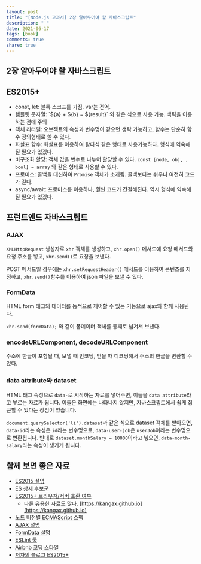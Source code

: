 ```yaml
---
layout: post
title: "[Node.js 교과서] 2장 알아두어야 할 자바스크립트"
description: " "
date: 2021-06-17
tags: [book]
comments: true
share: true
---
```


## 2장 알아두어야 할 자바스크립트

## ES2015+

* const, let: 블록 스코프를 가짐. var는 전역.
* 템플릿 문자열: \`${a} + ${b} = ${result}\` 와 같은 식으로 사용 가능. 백틱을 이용하는 점에 주의
* 객체 리터럴: 오브젝트의 속성과 변수명이 같으면 생략 가능하고, 함수는 단순히 함수 정의형태로 쓸 수 있다.
* 화살표 함수: 화살표를 이용하여 람다식 같은 형태로 사용가능하다. 형식에 익숙해질 필요가 있겠다.
* 비구조화 할당: 객체 값을 변수로 나누어 할당할 수 있다. `const [node, obj, , bool] = array` 와 같은 형태로 사용할 수 있다.
* 프로미스: 콜백을 대신하여 `Promise` 객체가 소개됨. 콜백보다는 쉬우나 여전히 코드가 길다.
* async/await: 프로미스를 이용하나, 훨씬 코드가 간결해진다. 역시 형식에 익숙해질 필요가 있겠다.

## 프런트엔드 자바스크립트

### AJAX

`XMLHttpRequest` 생성자로 `xhr` 객체를 생성하고, `xhr.open()` 메서드에 요청 메서드와 요청 주소를 넣고, `xhr.send()`로 요청을 보낸다.

POST 메서드일 경우에는 `xhr.setRequestHeader()` 메서드를 이용하여 콘텐츠를 지정하고, `xhr.send()`함수를 이용하여 json 파일을 보낼 수 있다.

### FormData

HTML form 태그의 데이터를 동적으로 제어할 수 있는 기능으로 ajax와 함께 사용된다.

`xhr.send(formData);` 와 같이 폼데이터 객체를 통째로 넘겨서 보낸다.

### encodeURLComponent, decodeURLComponent

주소에 한글이 포함될 때, 보낼 때 인코딩, 받을 때 디코딩해서 주소의 한글을 변환할 수 있다.

### data attribute와 dataset

HTML 태그 속성으로 `data-`로 시작하는 자료를 넣어주면, 이들을 `data attribute`라고 부르는 자료가 됩니다. 이들은 화면에는 나타나지 않지만, 자바스크립트에서 쉽게 접근할 수 있다는 장점이 있습니다.

`document.querySelector('li').dataset`과 같은 식으로 dataset 객체를 받아오면, `data-id`라는 속성은 `id`라는 변수명으로, `data-user-job`은 `userJob`이라는 변수명으로 변환됩니다. 반대로 `dataset.monthSalary = 10000`이라고 넣으면, `data-month-salary`라는 속성이 생기게 됩니다.

## 함께 보면 좋은 자료

* [ES2015 설명](https://developer.mozilla.org/ko/docs/Web/JavaScript/New_in_JavaScript/ECMAScript_6_support_in_Mozilla)
* [ES 상세 후보군](https://github.com/tc39/proposals)
* [ES2015+ 브라우저/서버 호환 여부](https://kangax.github.io/compat-table/es6/)
  * 다른 유용한 자료도 많다. [https://kangax.github.io](https://kangax.github.io)
* [노드 버전별 ECMAScript 스펙](https://node.green/)
* [AJAX 설명](https://developer.mozilla.org/ko/docs/Web/Guide/AJAX)
* [FormData 설명](https://developer.mozilla.org/ko/docs/Web/API/FormData)
* [ESLint 툴](https://eslint.org/)
* [Airbnb 코딩 스타일](https://github.com/airbnb/javascript)
* [저자의 블로그 ES2015+](https://www.zerocho.com/category/EcmaScript)
